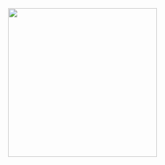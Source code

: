 <!--
**007-Tommy/007-Tommy** is a ✨ _special_ ✨ repository because its `README.md` (this file) appears on your GitHub profile.

Here are some ideas to get you started:

- 🔭 I’m currently working on ...
- 🌱 I’m currently learning ...
- 👯 I’m looking to collaborate on ...
- 🤔 I’m looking for help with ...
- 💬 Ask me about ...
- 📫 How to reach me: ...
- 😄 Pronouns: ...
- ⚡ Fun fact: ...
-->

<div id="header" align="center">
  <img src="https://i.giphy.com/media/v1.Y2lkPTc5MGI3NjExNW1iNjExeGh0YmxoaDlneGsxZ3c0bTQ0YmwybmVwMmVtbDlnbXJwbCZlcD12MV9pbnRlcm5hbF9naWZfYnlfaWQmY3Q9Zw/l0ExnkHnZ3lYzHbnG/giphy.gif" width="300" />
</div>
